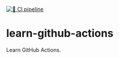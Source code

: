 [![🚀 CI pipeline](https://github.com/hakktastic/learn-github-actions/actions/workflows/github-actions.yaml/badge.svg)](https://github.com/hakktastic/learn-github-actions/actions/workflows/github-actions.yaml)
# learn-github-actions
Learn GitHub Actions.
